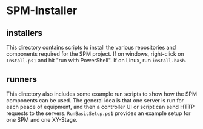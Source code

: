 # SPM-Installer
## installers
This directory contains scripts to install the various repositories and components required for the SPM project.
If on windows, right-click on `Install.ps1` and hit "run with PowerShell".
If on Linux, run `install.bash`.

## runners
This directory also includes some example run scripts to show how the SPM components can be used.
The general idea is that one server is run for each peace of equipment, and then a controller UI or script can send HTTP requests to the servers.
`RunBasicSetup.ps1` provides an example setup for one SPM and one XY-Stage.


